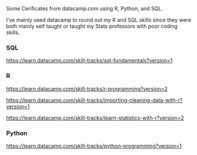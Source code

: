 Some Cerificates from datacamp.com using R, Python, and SQL. 

I've mainly used datacamp to round out my R and SQL skills since they were both mainly self taught or taught my Stats professors with poor coding skills.

### SQL
https://learn.datacamp.com/skill-tracks/sql-fundamentals?version=1


### R
https://learn.datacamp.com/skill-tracks/r-programming?version=2

https://learn.datacamp.com/skill-tracks/importing-cleaning-data-with-r?version=1

https://learn.datacamp.com/skill-tracks/learn-statistics-with-r?version=2


### Python
https://learn.datacamp.com/skill-tracks/python-programming?version=1
